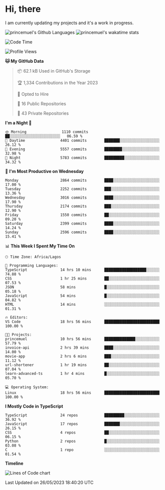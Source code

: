 # Hi, there

I am currently updating my projects and it's a work in progress.

![princemuel's Github Languages](https://github-readme-stats.vercel.app/api/top-langs/?username=princemuel&text_color=586069&layout=compact&hide_border=true&title_color=0366d6&count_private=true&include_all_commits=true&theme=tokyonight&show_icons=true)
![princemuel's wakatime stats](https://github-readme-stats.vercel.app/api/wakatime?username=princemuel&text_color=586069&layout=compact&hide_border=true&title_color=0366d6&count_private=true&include_all_commits=true&theme=tokyonight&show_icons=true)

<!--START_SECTION:waka-->
![Code Time](http://img.shields.io/badge/Code%20Time-2%2C397%20hrs%2015%20mins-blue)

![Profile Views](http://img.shields.io/badge/Profile%20Views-47-blue)

**🐱 My GitHub Data** 

> 📦 62.1 kB Used in GitHub's Storage 
 > 
> 🏆 1,334 Contributions in the Year 2023
 > 
> 💼 Opted to Hire
 > 
> 📜 16 Public Repositories 
 > 
> 🔑 43 Private Repositories 
 > 
**I'm a Night 🦉** 

```text
🌞 Morning                1110 commits        ██░░░░░░░░░░░░░░░░░░░░░░░   06.59 % 
🌆 Daytime                4401 commits        ███████░░░░░░░░░░░░░░░░░░   26.12 % 
🌃 Evening                5557 commits        ████████░░░░░░░░░░░░░░░░░   32.98 % 
🌙 Night                  5783 commits        █████████░░░░░░░░░░░░░░░░   34.32 % 
```
📅 **I'm Most Productive on Wednesday** 

```text
Monday                   2864 commits        ████░░░░░░░░░░░░░░░░░░░░░   17.00 % 
Tuesday                  2252 commits        ███░░░░░░░░░░░░░░░░░░░░░░   13.36 % 
Wednesday                3016 commits        ████░░░░░░░░░░░░░░░░░░░░░   17.90 % 
Thursday                 2174 commits        ███░░░░░░░░░░░░░░░░░░░░░░   12.90 % 
Friday                   1550 commits        ██░░░░░░░░░░░░░░░░░░░░░░░   09.20 % 
Saturday                 2399 commits        ████░░░░░░░░░░░░░░░░░░░░░   14.24 % 
Sunday                   2596 commits        ████░░░░░░░░░░░░░░░░░░░░░   15.41 % 
```


📊 **This Week I Spent My Time On** 

```text
🕑︎ Time Zone: Africa/Lagos

💬 Programming Languages: 
TypeScript               14 hrs 10 mins      ███████████████████░░░░░░   74.88 % 
CSS                      1 hr 25 mins        ██░░░░░░░░░░░░░░░░░░░░░░░   07.53 % 
JSON                     58 mins             █░░░░░░░░░░░░░░░░░░░░░░░░   05.18 % 
JavaScript               54 mins             █░░░░░░░░░░░░░░░░░░░░░░░░   04.82 % 
HTML                     14 mins             ░░░░░░░░░░░░░░░░░░░░░░░░░   01.31 % 

🔥 Editors: 
VS Code                  18 hrs 56 mins      █████████████████████████   100.00 % 

🐱‍💻 Projects: 
princemuel               10 hrs 56 mins      ██████████████░░░░░░░░░░░   57.79 % 
invoice-api              2 hrs 39 mins       ████░░░░░░░░░░░░░░░░░░░░░   14.00 % 
movie-app                2 hrs 6 mins        ███░░░░░░░░░░░░░░░░░░░░░░   11.12 % 
url-shortener            1 hr 19 mins        ██░░░░░░░░░░░░░░░░░░░░░░░   07.04 % 
learn-advanced-ts        1 hr 4 mins         █░░░░░░░░░░░░░░░░░░░░░░░░   05.70 % 

💻 Operating System: 
Linux                    18 hrs 56 mins      █████████████████████████   100.00 % 
```

**I Mostly Code in TypeScript** 

```text
TypeScript               24 repos            █████████░░░░░░░░░░░░░░░░   36.92 % 
JavaScript               17 repos            ███████░░░░░░░░░░░░░░░░░░   26.15 % 
CSS                      4 repos             ██░░░░░░░░░░░░░░░░░░░░░░░   06.15 % 
Python                   2 repos             █░░░░░░░░░░░░░░░░░░░░░░░░   03.08 % 
C                        1 repo              ░░░░░░░░░░░░░░░░░░░░░░░░░   01.54 % 
```



**Timeline**

![Lines of Code chart](https://raw.githubusercontent.com/princemuel/princemuel/main/assets/bar_graph.png)


 Last Updated on 26/05/2023 18:40:20 UTC
<!--END_SECTION:waka-->
